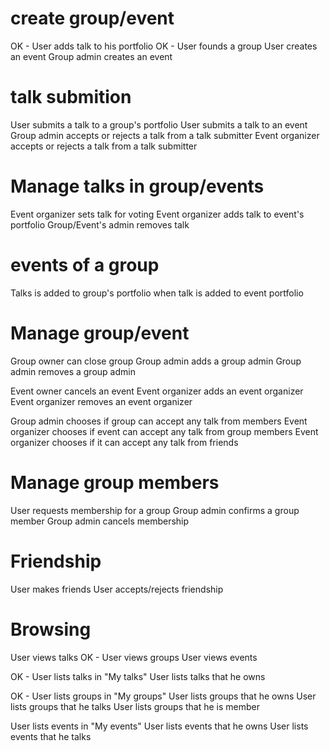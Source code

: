 # create group/event

OK - User adds talk to his portfolio
OK - User founds a group
User creates an event
Group admin creates an event


# talk submition

User submits a talk to a group's portfolio
User submits a talk to an event
Group admin accepts or rejects a talk from a talk submitter
Event organizer accepts or rejects a talk from a talk submitter



# Manage talks in group/events

Event organizer sets talk for voting
Event organizer adds talk to event's portfolio
Group/Event's admin removes talk



# events of a group

Talks is added to group's portfolio when talk is added to event portfolio



# Manage group/event

Group owner can close group
Group admin adds a group admin
Group admin removes a group admin

Event owner cancels an event
Event organizer adds an event organizer
Event organizer removes an event organizer

Group admin chooses if group can accept any talk from members
Event organizer chooses if event can accept any talk from group members
Event organizer chooses if it can accept any talk from friends



# Manage group members

User requests membership for a group
Group admin confirms a group member
Group admin cancels membership



# Friendship

User makes friends
User accepts/rejects friendship



# Browsing

User views talks
OK - User views groups
User views events

OK - User lists talks in "My talks"
User lists talks that he owns

OK - User lists groups in "My groups"
User lists groups that he owns
User lists groups that he talks
User lists groups that he is member

User lists events in "My events"
User lists events that he owns
User lists events that he talks